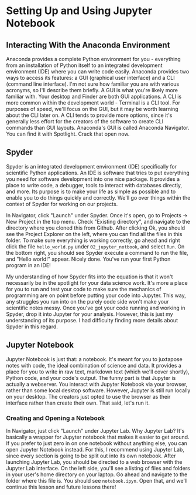 # Setting Up and Using Jupyter Notebook
## Interacting With the Anaconda Environment
Anaconda provides a complete Python environment for you - everything from an installation of Python itself to an integrated development environment (IDE) where you can write code easily. Anaconda provides two ways to access its features: a GUI (graphical user interface) and a CLI (command line interface). I'm not sure how familiar you are with various acronyms, so I'll describe them briefly. A GUI is what you're likely more familiar with. Your desktop and Finder are both GUI applications. A CLI is more common within the development world - Terminal is a CLI tool. For purposes of speed, we'll focus on the GUI, but it may be worth learning about the CLI later on. A CLI tends to provide more options, since it's generally less effort for the creators of the software to create CLI commands than GUI layouts. Anaconda's GUI is called Anaconda Navigator. You can find it with Spotlight. Crack that open now.

## Spyder
Spyder is an integrated development environment (IDE) specifically for scientific Python applications. An IDE is software that tries to put everything you need for software development into one nice package. It provides a place to write code, a debugger, tools to interact with databases directly, and more. Its purpose is to make your life as simple as possible and to enable you to do things quickly and correctly. We'll go over things within the context of Spyder for working on our projects.

In Navigator, click "Launch" under Spyder. Once it's open, go to Projects -> New Project in the top menu. Check "Existing directory", and navigate to the directory where you cloned this from Github. After clicking Ok, you should see the Project Explorer on the left, where you can find all the files in this folder. To make sure everything is working correctly, go ahead and right click the file `hello_world.py` under `02_jupyter_notbook`, and select `Run`. On the bottom right, you should see Spyder execute a command to run the file, and "Hello world!" appear. Nicely done. You've run your first Python program in an IDE!

My understanding of how Spyder fits into the equation is that it won't necessarily be in the spotlight for your data science work. It's more a place for you to run and test your code to make sure the mechanics of programming are on point before putting your code into Jupyter. This way, any struggles you run into on the purely code side won't make your scientific notes messy. Once you've got your code running and working in Spyder, drop it into Jupyter for your analysis. However, this is just my understanding of its purpose. I had difficulty finding more details about Spyder in this regard.

## Jupyter Notebook
Jupyter Notebook is just that: a notebook. It's meant for you to juxtapose notes with code, the ideal combination of science and data. It provides a place for you to write in raw text, markdown text (which we'll cover shortly), Python code, and your code's output. The funny part is that Jupyter is actually a webserver. You interact with Jupyter Notebook via your browser, rather than some local desktop software. However, Jupyter is still run locally on your desktop. The creators just opted to use the browser as their interface rather than create their own. That said, let's run it.

### Creating and Opening a Notebook
In Navigator, just click "Launch" under Jupyter Lab. Why Jupyter Lab? It's basically a wrapper for Jupyter notebook that makes it easier to get around. If you prefer to just zero in on one notebook without anything else, you can open Jupyter Notebook instead. For this, I recommend using Jupyter Lab, since every section is going to be split out into its own notebook. After launching Jupyter Lab, you should be directed to a web browser with the Jupyter Lab interface. On the left side, you'll see a listing of files and folders in your user's home directory on your laptop. Go ahead and navigate to the folder where this file is. You should see `notebook.ipyn`. Open that, and we'll continue this lesson and future lessons there! 
